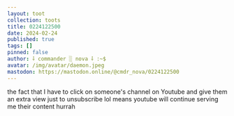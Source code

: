 ```yaml
---
layout: toot
collection: toots
title: 0224122500
date: 2024-02-24
published: true
tags: []
pinned: false
author: ⸸ commander ░ nova ⸸ :~$
avatar: /img/avatar/daemon.jpeg
mastodon: https://mastodon.online/@cmdr_nova/0224122500
---
```


the fact that I have to click on someone's channel on Youtube and give them an extra view just to unsubscribe lol means youtube will continue serving me their content hurrah
